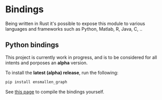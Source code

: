 # Bindings
Being written in Rust it's possible to expose this module to various languages and frameworks such as Python,
Matlab, R, Java, C, ..

## Python bindings
This project is currently work in progress, and is to be considered for all
intents and porposes an **alpha** version.

To install the **latest (alpha) release**, run the following:

```bash
pip install ensmallen_graph
```

See [this page](https://github.com/LucaCappelletti94/ensmallen_graph/blob/master/bindings/python/README.md) to compile the bindings yourself.